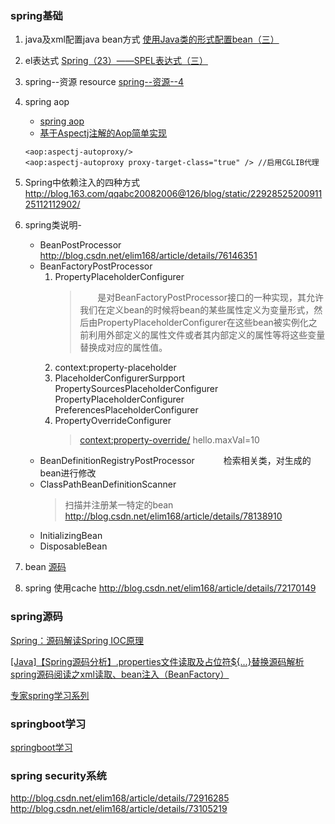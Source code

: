 
### spring基础
1. java及xml配置java bean方式
    [使用Java类的形式配置bean（三）](http://blog.csdn.net/elim168/article/details/77159017)

2. el表达式
    [ Spring（23）——SPEL表达式（三）](http://blog.csdn.net/elim168/article/details/78021523)
3. spring--资源 resource
    [spring--资源--4](http://www.cnblogs.com/duanxz/p/3785151.html)

4. spring aop
    * [spring aop](http://blog.csdn.net/elim168/article/details/78445798)
    * [基于Aspectj注解的Aop简单实现](http://blog.csdn.net/elim168/article/details/78119226)

    ```
    <aop:aspectj-autoproxy/>
    <aop:aspectj-autoproxy proxy-target-class="true" /> //启用CGLIB代理
    ```
5. Spring中依赖注入的四种方式
    http://blog.163.com/qqabc20082006@126/blog/static/2292852520091125112112902/
6. spring类说明-
    * BeanPostProcessor
    http://blog.csdn.net/elim168/article/details/76146351
    * BeanFactoryPostProcessor
        1. PropertyPlaceholderConfigurer
           > 　　是对BeanFactoryPostProcessor接口的一种实现，其允许我们在定义bean的时候将bean的某些属性定义为变量形式，然后由PropertyPlaceholderConfigurer在这些bean被实例化之前利用外部定义的属性文件或者其内部定义的属性等将这些变量替换成对应的属性值。
        2. context:property-placeholder
        3. PlaceholderConfigurerSurpport PropertySourcesPlaceholderConfigurer PropertyPlaceholderConfigurer PreferencesPlaceholderConfigurer
        4. PropertyOverrideConfigurer
            > <context:property-override/> hello.maxVal=10
    * BeanDefinitionRegistryPostProcessor
    　　　检索相关类，对生成的bean进行修改
    * ClassPathBeanDefinitionScanner
        > 扫描并注册某一特定的bean
        > http://blog.csdn.net/elim168/article/details/78138910
    * InitializingBean
    * DisposableBean
7. bean
    [源码](https://www.cnblogs.com/davidwang456/p/4213652.html)
8. spring 使用cache
    http://blog.csdn.net/elim168/article/details/72170149
### spring源码

[Spring：源码解读Spring IOC原理](http://www.cnblogs.com/ITtangtang/p/3978349.html)

[[Java]【Spring源码分析】.properties文件读取及占位符${...}替换源码解析](http://www.3fwork.com/b200/009295MYM023659/)
[spring源码阅读之xml读取、bean注入（BeanFactory）](http://www.mamicode.com/info-detail-1633657.html)

[专家spring学习系列](http://blog.csdn.net/elim168/article/category/2665715/1)

### springboot学习
[springboot学习](http://412887952-qq-com.iteye.com/category/356333)

### spring security系统
http://blog.csdn.net/elim168/article/details/72916285
http://blog.csdn.net/elim168/article/details/73105219
